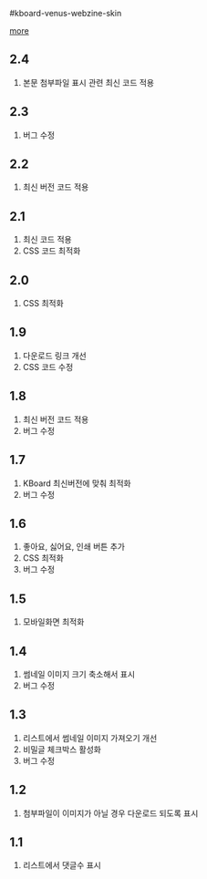 #kboard-venus-webzine-skin

[more](https://www.cosmosfarm.com/wpstore/product/kboard-venus-webzine-skin)

2.4
----------------------------------

  1. 본문 첨부파일 표시 관련 최신 코드 적용
  
2.3
----------------------------------

  1. 버그 수정


2.2
----------------------------------

  1. 최신 버전 코드 적용


2.1
----------------------------------

  1. 최신 코드 적용
  2. CSS 코드 최적화


2.0
----------------------------------

  1. CSS 최적화
  

1.9
----------------------------------

  1. 다운로드 링크 개선
  2. CSS 코드 수정


1.8
----------------------------------

  1. 최신 버전 코드 적용
  2. 버그 수정


1.7
----------------------------------

  1. KBoard 최신버전에 맞춰 최적화
  2. 버그 수정


1.6
----------------------------------

  1. 좋아요, 싫어요, 인쇄 버튼 추가
  2. CSS 최적화
  3. 버그 수정


1.5
----------------------------------

  1. 모바일화면 최적화


1.4
----------------------------------

  1. 썸네일 이미지 크기 축소해서 표시
  2. 버그 수정


1.3
----------------------------------

  1. 리스트에서 썸네일 이미지 가져오기 개선
  2. 비밀글 체크박스 활성화
  3. 버그 수정


1.2
----------------------------------

  1. 첨부파일이 이미지가 아닐 경우 다운로드 되도록 표시


1.1
----------------------------------

  1. 리스트에서 댓글수 표시

